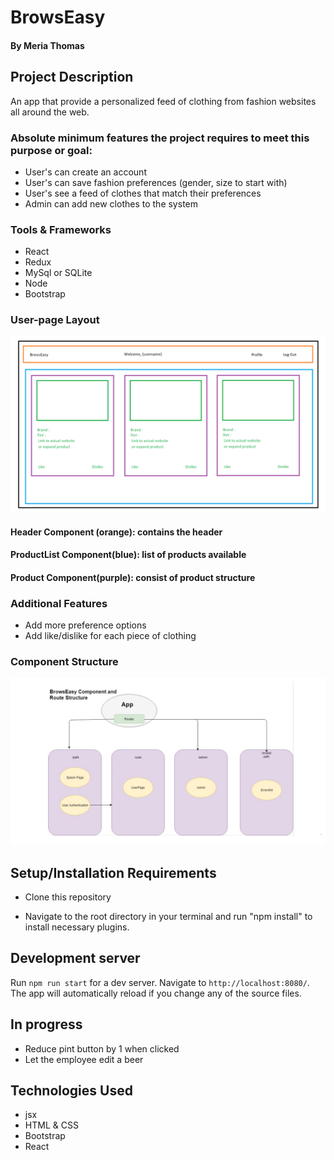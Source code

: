 # BrowsEasy

#### By Meria Thomas

## Project Description
An app that provide a personalized feed of clothing  from fashion websites all around the web.

### Absolute minimum features the project requires to meet this purpose or goal:

- User's can create an account
-  User's can save fashion preferences  (gender, size to start with)
- User's see a feed of clothes that match their preferences
- Admin can add new clothes to the system

### Tools & Frameworks

- React
- Redux
- MySql or SQLite
- Node
- Bootstrap

### User-page Layout

![screen shot](./img/userpagelayout.PNG)

#### Header Component (orange): contains the header
#### ProductList Component(blue): list of products available
#### Product Component(purple): consist of product structure

### Additional Features

- Add more preference options
- Add like/dislike for each piece of clothing

### Component Structure
![screen shot](./img/flowchart.PNG)

## Setup/Installation Requirements

- Clone this repository

- Navigate to the root directory in your terminal and run "npm install" to install necessary plugins.

## Development server

Run `npm run start` for a dev server. Navigate to `http://localhost:8080/`. The app will automatically reload if you change any of the source files.

## In progress
- Reduce pint button by 1 when clicked
- Let the employee edit a beer

## Technologies Used

- jsx
- HTML & CSS
- Bootstrap
- React
